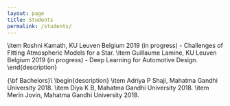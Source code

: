 ```yaml
---
layout: page
title: Students
permalink: /students/
---
```


\item Roshni Kamath, KU Leuven Belgium 2019 (in progress) - Challenges of Fitting Atmospheric Models for a Star.
\item Guillaume Lamine, KU Leuven Belgium 2019 (in progress) - Deep Learning for Automotive Design.
\end{description}

{\bf Bachelors}\\
\begin{description}
\item Adriya P Shaji, Mahatma Gandhi University 2018.
\item Diya K B, Mahatma Gandhi University 2018.
\item Merin Jovin, Mahatma Gandhi University 2018.
